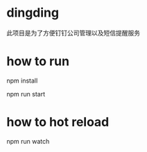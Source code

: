 # dingding
此项目是为了方便钉钉公司管理以及短信提醒服务

# how to run
npm install

npm run start

# how to hot reload

npm run watch
